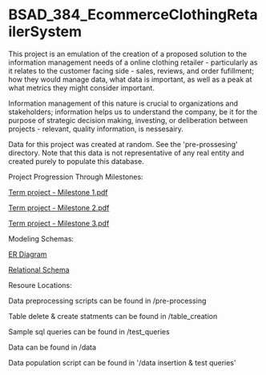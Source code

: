 # BSAD_384_EcommerceClothingRetailerSystem

This project is an emulation of the creation of a proposed solution to the information management needs 
of a online clothing retailer - particularly as it relates to the customer facing side - sales, reviews, 
and order fufillment; how they would manage data, what data is important, as well as a peak at what metrics 
they might consider important.

Information management of this nature is crucial to organizations and stakeholders; information helps 
us to understand the company, be it for the purpose of strategic decision making, investing, or deliberation between
projects - relevant, quality information, is nessesairy. 

Data for this project was created at random. See the 'pre-prossesing' directory. Note that this data is not 
representative of any real entity and created purely to populate this database.

Project Progression Through Milestones:

[Term project - Milestone 1.pdf](https://github.com/user-attachments/files/19449956/BSAD.384.Term.Assignment.-.Milestone.1.pdf)

[Term project - Milestone 2.pdf](https://github.com/user-attachments/files/19449922/Term.project.-.Milestone.2.pdf)

[Term project - Milestone 3.pdf](https://github.com/user-attachments/files/19450006/_Term.project.-.Milestone.3.pdf)

Modeling Schemas:

[ER Diagram](https://github.com/user-attachments/assets/b0fe691c-a069-4be1-8a24-fd6d8577001a)

[Relational Schema](https://github.com/user-attachments/assets/f35f715d-d43b-4074-bf0f-0ee2457f6411)

Resoure Locations: 

Data preprocessing scripts can be found in /pre-processing

Table delete & create statments can be found in /table_creation

Sample sql queries can be found in /test_queries

Data can be found in /data

Data population script can be found in '/data insertion & test queries'




